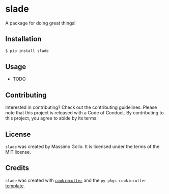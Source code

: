 # slade

A package for doing great things!

## Installation

```bash
$ pip install slade
```

## Usage

- TODO

## Contributing

Interested in contributing? Check out the contributing guidelines. Please note that this project is released with a Code of Conduct. By contributing to this project, you agree to abide by its terms.

## License

`slade` was created by Massimo Gollo. It is licensed under the terms of the MIT license.

## Credits

`slade` was created with [`cookiecutter`](https://cookiecutter.readthedocs.io/en/latest/) and the `py-pkgs-cookiecutter` [template](https://github.com/py-pkgs/py-pkgs-cookiecutter).

